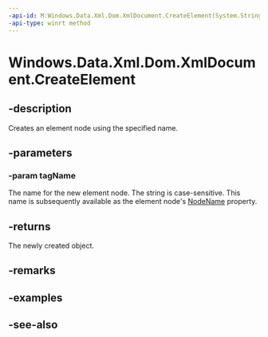 ----api-id: M:Windows.Data.Xml.Dom.XmlDocument.CreateElement(System.String)
-api-type: winrt method
---<!-- Method syntaxpublic Windows.Data.Xml.Dom.XmlElement CreateElement(System.String tagName)--># Windows.Data.Xml.Dom.XmlDocument.CreateElement## -descriptionCreates an element node using the specified name.## -parameters### -param tagNameThe name for the new element node. The string is case-sensitive. This name is subsequently available as the element node's [NodeName](xmlelement_nodename.md) property.## -returnsThe newly created object.## -remarks## -examples## -see-also